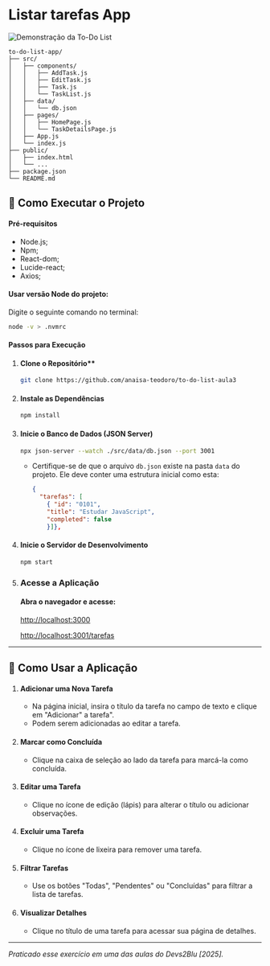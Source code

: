 # Listar tarefas App

![Demonstração da To-Do List](https://github.com/user-attachments/assets/5a131394-d631-4e4b-9f01-84ddff617583)



```plaintext
to-do-list-app/
├── src/
│   ├── components/
│   │   ├── AddTask.js
│   │   ├── EditTask.js
│   │   ├── Task.js
│   │   └── TaskList.js
│   ├── data/
│   │   └── db.json
│   ├── pages/
│   │   ├── HomePage.js
│   │   └── TaskDetailsPage.js
│   ├── App.js
│   └── index.js
├── public/
│   ├── index.html
│   └── ...
├── package.json
└── README.md
```
## 🚀 Como Executar o Projeto

#### Pré-requisitos

- Node.js;
- Npm;
- React-dom;
- Lucide-react;
- Axios;


#### Usar versão Node do projeto:

Digite o seguinte comando no terminal:

```bash
node -v > .nvmrc
```

#### Passos para Execução

1. #### Clone o Repositório**
   ```bash
   git clone https://github.com/anaisa-teodoro/to-do-list-aula3
   ```

2. #### Instale as Dependências
   ```bash
   npm install
   ```

3. #### Inicie o Banco de Dados (JSON Server)
   ```bash
   npx json-server --watch ./src/data/db.json --port 3001
   ```
   - Certifique-se de que o arquivo `db.json` existe na pasta `data` do projeto. Ele deve conter uma estrutura inicial como esta:
     ```json
     {
       "tarefas": [
         { "id": "0101",
         "title": "Estudar JavaScript",
         "completed": false 
         }]},
     ```

4. #### Inicie o Servidor de Desenvolvimento
   ```bash
   npm start
   ```

5. ### Acesse a Aplicação
   #### Abra o navegador e acesse: 
   
   [http://localhost:3000](http://localhost:3000)
  
    [http://localhost:3001/tarefas](http://localhost:3001/tarefas)

---

## 🌟 Como Usar a Aplicação

1. #### Adicionar uma Nova Tarefa
   - Na página inicial, insira o título da tarefa no campo de texto e clique em "Adicionar" a tarefa".
   - Podem serem adicionadas ao editar a tarefa.

2. #### Marcar como Concluída
   - Clique na caixa de seleção ao lado da tarefa para marcá-la como concluída.

3. #### Editar uma Tarefa
   - Clique no ícone de edição (lápis) para alterar o título ou adicionar observações.

4. #### Excluir uma Tarefa
   - Clique no ícone de lixeira para remover uma tarefa.

5. #### Filtrar Tarefas
   - Use os botões "Todas", "Pendentes" ou "Concluídas" para filtrar a lista de tarefas.

6. #### Visualizar Detalhes
   - Clique no título de uma tarefa para acessar sua página de detalhes.

---

_Praticado esse exercício em uma das aulas do Devs2Blu [2025]._



